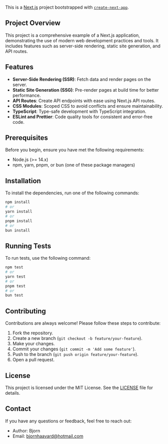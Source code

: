 This is a [Next.js](https://nextjs.org) project bootstrapped with [`create-next-app`](https://nextjs.org/docs/app/api-reference/cli/create-next-app).

## Project Overview

This project is a comprehensive example of a Next.js application, demonstrating the use of modern web development practices and tools. It includes features such as server-side rendering, static site generation, and API routes.

## Features

- **Server-Side Rendering (SSR)**: Fetch data and render pages on the server.
- **Static Site Generation (SSG)**: Pre-render pages at build time for better performance.
- **API Routes**: Create API endpoints with ease using Next.js API routes.
- **CSS Modules**: Scoped CSS to avoid conflicts and ensure maintainability.
- **TypeScript**: Type-safe development with TypeScript integration.
- **ESLint and Prettier**: Code quality tools for consistent and error-free code.

## Prerequisites

Before you begin, ensure you have met the following requirements:

- Node.js (>= 14.x)
- npm, yarn, pnpm, or bun (one of these package managers)

## Installation

To install the dependencies, run one of the following commands:

```bash
npm install
# or
yarn install
# or
pnpm install
# or
bun install
```

## Running Tests

To run tests, use the following command:

```bash
npm test
# or
yarn test
# or
pnpm test
# or
bun test
```

## Contributing

Contributions are always welcome! Please follow these steps to contribute:

1. Fork the repository.
2. Create a new branch (`git checkout -b feature/your-feature`).
3. Make your changes.
4. Commit your changes (`git commit -m 'Add some feature'`).
5. Push to the branch (`git push origin feature/your-feature`).
6. Open a pull request.

## License

This project is licensed under the MIT License. See the [LICENSE](LICENSE) file for details.

## Contact

If you have any questions or feedback, feel free to reach out:

- Author: Bjorn
- Email: bjornhaavard@hotmail.com
